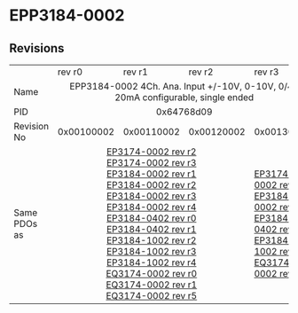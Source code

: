 # EPP3184-0002

## Revisions
<table>
<tr>
<td></td>
<td>rev r0</td>
<td>rev r1</td>
<td>rev r2</td>
<td>rev r3</td>
</tr>
<tr>
<td>Name</td>
<td colspan=4 align="center">EPP3184-0002 4Ch. Ana. Input +/-10V, 0-10V, 0/4-20mA configurable, single ended</td>
</tr>
<tr>
<td>PID</td>
<td colspan=4 align="center">0x64768d09</td>
</tr>
<tr>
<td>Revision No</td>
<td>0x00100002</td>
<td>0x00110002</td>
<td>0x00120002</td>
<td>0x00130002</td>
</tr>
<tr>
<td>Same PDOs as</td>
<td colspan=3 align="center"><a href="EP3174-0002.md">EP3174-0002 rev r2</a><br/><a href="EP3174-0002.md">EP3174-0002 rev r3</a><br/><a href="EP3184-0002.md">EP3184-0002 rev r1</a><br/><a href="EP3184-0002.md">EP3184-0002 rev r2</a><br/><a href="EP3184-0002.md">EP3184-0002 rev r3</a><br/><a href="EP3184-0002.md">EP3184-0002 rev r4</a><br/><a href="EP3184-0402.md">EP3184-0402 rev r0</a><br/><a href="EP3184-0402.md">EP3184-0402 rev r1</a><br/><a href="EP3184-1002.md">EP3184-1002 rev r2</a><br/><a href="EP3184-1002.md">EP3184-1002 rev r3</a><br/><a href="EP3184-1002.md">EP3184-1002 rev r4</a><br/><a href="EQ3174-0002.md">EQ3174-0002 rev r0</a><br/><a href="EQ3174-0002.md">EQ3174-0002 rev r1</a><br/><a href="EQ3174-0002.md">EQ3174-0002 rev r5</a></td>
<td><a href="EP3174-0002.md">EP3174-0002 rev r7</a><br/><a href="EP3184-0002.md">EP3184-0002 rev r5</a><br/><a href="EP3184-0402.md">EP3184-0402 rev r2</a><br/><a href="EP3184-1002.md">EP3184-1002 rev r5</a><br/><a href="EQ3174-0002.md">EQ3174-0002 rev r7</a></td>
</tr>
</table>
